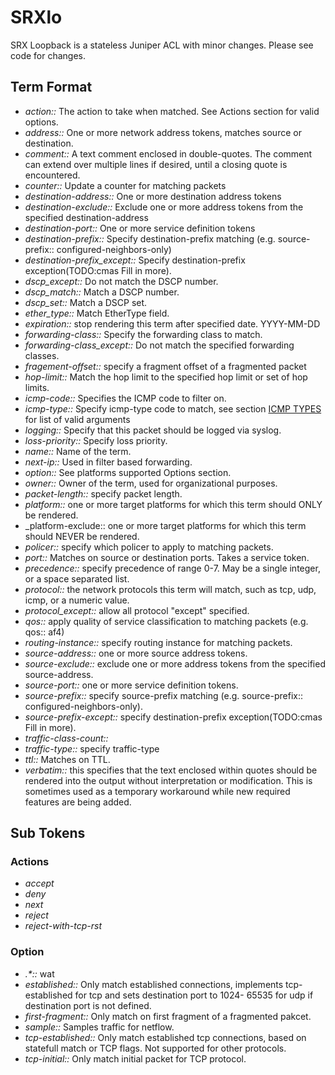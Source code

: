 # SRXlo

SRX Loopback is a stateless Juniper ACL with minor changes. Please see code for changes.

## Term Format

* _action::_ The action to take when matched. See Actions section for valid options.
* _address::_ One or more network address tokens, matches source or destination.
* _comment::_ A text comment enclosed in double-quotes.  The comment can extend over multiple lines if desired, until a closing quote is encountered.
* _counter::_ Update a counter for matching packets
* _destination-address::_ One or more destination address tokens
* _destination-exclude::_ Exclude one or more address tokens from the specified destination-address
* _destination-port::_ One or more service definition tokens
* _destination-prefix::_ Specify destination-prefix matching (e.g. source-prefix:: configured-neighbors-only)
* _destination-prefix_except::_ Specify destination-prefix exception(TODO:cmas Fill in more).
* _dscp_except::_ Do not match the DSCP number.
* _dscp_match::_ Match a DSCP number.
* _dscp_set::_ Match a DSCP set.
* _ether_type::_ Match EtherType field.
* _expiration::_ stop rendering this term after specified date. YYYY-MM-DD
* _forwarding-class::_ Specify the forwarding class to match.
* _forwarding-class_except::_ Do not match the specified forwarding classes.
* _fragement-offset::_ specify a fragment offset of a fragmented packet
* _hop-limit::_ Match the hop limit to the specified hop limit or set of hop limits.
* _icmp-code::_ Specifies the ICMP code to filter on.
* _icmp-type::_ Specify icmp-type code to match, see section [ICMP TYPES](PolicyFormat#ICMP_TYPES.md) for list of valid arguments
* _logging::_ Specify that this packet should be logged via syslog.
* _loss-priority::_ Specify loss priority.
* _name::_ Name of the term.
* _next-ip::_ Used in filter based forwarding.
* _option::_ See platforms supported Options section.
* _owner::_ Owner of the term, used for organizational purposes.
* _packet-length::_ specify packet length.
* _platform::_ one or more target platforms for which this term should ONLY be rendered.
* _platform-exclude:: one or more target platforms for which this term should NEVER be rendered.
* _policer::_ specify which policer to apply to matching packets.
* _port::_ Matches on source or destination ports. Takes a service token.
* _precedence::_ specify precedence of range 0-7.  May be a single integer, or a space separated list.
* _protocol::_ the network protocols this term will match, such as tcp, udp, icmp, or a numeric value.
* _protocol\_except::_ allow all protocol "except" specified.
* _qos::_ apply quality of service classification to matching packets (e.g. qos:: af4)
* _routing-instance::_ specify routing instance for matching packets.
* _source-address::_ one or more source address tokens.
* _source-exclude::_ exclude one or more address tokens from the specified source-address.
* _source-port::_ one or more service definition tokens.
* _source-prefix::_ specify source-prefix matching (e.g. source-prefix:: configured-neighbors-only).
* _source-prefix-except::_ specify destination-prefix exception(TODO:cmas Fill in more).
* _traffic-class-count::_
* _traffic-type::_ specify traffic-type
* _ttl::_ Matches on TTL.
* _verbatim::_ this specifies that the text enclosed within quotes should be rendered into the output without interpretation or modification.  This is sometimes used as a temporary workaround while new required features are being added.

## Sub Tokens

### Actions

* _accept_
* _deny_
* _next_
* _reject_
* _reject-with-tcp-rst_

### Option

* _.*::_ wat
* _established::_ Only match established connections, implements tcp-established for tcp and sets destination port to 1024- 65535 for udp if destination port is not defined.
* _first-fragment::_ Only match on first fragment of a fragmented pakcet.
* _sample::_ Samples traffic for netflow.
* _tcp-established::_ Only match established tcp connections, based on statefull match or TCP flags. Not supported for other protocols.
* _tcp-initial::_ Only match initial packet for TCP protocol.
